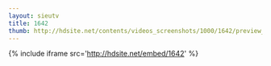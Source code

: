 ```yaml
---
layout: sieutv
title: 1642
thumb: http://hdsite.net/contents/videos_screenshots/1000/1642/preview_360p.mp4.jpg
---
```

{% include iframe src='http://hdsite.net/embed/1642' %}
 
